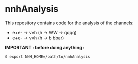 # nnhAnalysis

This repository contains code for the analysis of the channels: 

- e+e- &rarr; &nu;&nu;h (h &rarr; WW &rarr; qqqq)
- e+e- &rarr; &nu;&nu;h (h &rarr; b bbar)

**IMPORTANT : before doing anything :**
```
$ export NNH_HOME=/path/to/nnhAnalysis
```















